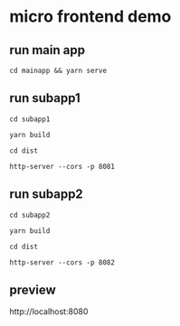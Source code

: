 # micro frontend demo

## run main app
`cd mainapp && yarn serve`

## run subapp1
`cd subapp1`

`yarn build`

`cd dist`

`http-server --cors -p 8081`

## run subapp2
`cd subapp2`

`yarn build`

`cd dist`

`http-server --cors -p 8082`

## preview
http://localhost:8080
